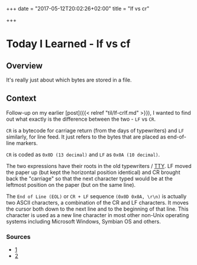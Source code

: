 +++
date = "2017-05-12T20:02:26+02:00"
title = "lf vs cr"

+++

# Today I Learned - lf vs  cf

## Overview

It's really just about which bytes are stored in a file.

## Context

Follow-up on my earlier [post]({{< relref "til/lf-crlf.md" >}}), I wanted to find out what exactly is the difference between the two - `LF` vs `CR`.

`CR` is a bytecode for carriage return (from the days of typewriters) and `LF` similarly, for line feed. It just refers to the bytes that are placed as end-of-line markers.

`CR` is coded as `0x0D (13 decimal)` and `LF` as `0x0A (10 decimal)`.

The two expressions have their roots in the old typewriters / [TTY](http://www.abouttty.com/Whatis.html). LF moved the paper up (but kept the horizontal position identical) and CR brought back the "carriage" so that the next character typed would be at the leftmost position on the paper (but on the same line).

The `End of Line (EOL)` or `CR + LF` sequence `(0x0D 0x0A, \r\n)` is actually two ASCII characters, a combination of the CR and LF characters. It moves the cursor both down to the next line and to the beginning of that line. This character is used as a new line character in most other non-Unix operating systems including Microsoft Windows, Symbian OS and others.

### Sources

* [1](http://stackoverflow.com/questions/1552749/difference-between-cr-lf-lf-and-cr-line-break-types)
* [2](https://en.wikipedia.org/wiki/Newline)